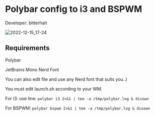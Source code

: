 # Polybar config to i3 and BSPWM
Developer: bitterhalt

![2022-12-15_17-24](https://user-images.githubusercontent.com/95308907/207900082-742f3622-843c-4941-8c71-4c10b8653d04.png)

## Requirements

Polybar

JetBrains Mono Nerd Font

You can also edit file and use any Nerd font that suits you..)

You must edit launch.sh according to your WM.

For i3: use line:
`polybar i3 2>&1 | tee -a /tmp/polybar.log & disown`

For BSPWM:
`polybar bspwm 2>&1 | tee -a /tmp/polybar.log & disown`

